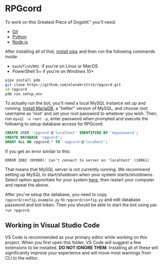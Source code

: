 # RPGcord

To work on this Greatest Piece of Dogshit:tm: you'll need:

- [Git](https://git-scm.com/downloads)
- [Python](https://www.python.org/downloads)
- [Node.js](https://nodejs.org/en/download/current)

After installing all of that, [install pipx](https://pypa.github.io/pipx/installation/) and then run the following
commands inside
- `bash`/`fish`/etc. if you're on Linux or MacOS
- PowerShell 5+ if you're on Windows 10+

```sh
pipx install pdm
git clone https://github.com/elenakrittik/rpgcord.git
cd rpgcord
pdm run setup_env
```

To actually run the bot, you'll need a local MySQL instance set up and running.
[Install MariaDB](https://mariadb.org/download/?t=mariadb&p=mariadb&r=11.0.3),
a "better" version of MySQL, and choose root username as 'root' and set your
root password to whatever you wish. Then, run `mysql -u root -p`, enter password
when prompted and execute the following to setup database access for RPGcord:

```sql
CREATE USER 'rpgcord'@'localhost' IDENTIFIED BY 'mypassword';
CREATE DATABASE 'rpgcord';
GRANT ALL ON rpgcord.* TO 'rpgcord'@'locahost';
```

If you get an error similar to this:

```
ERROR 2002 (HY000): Can't connect to server on 'localhost' (10061)
```

That means that MySQL server is not currently running. We recommend setting up
MySQL to start/shutdown when your system starts/shutdowns. Select option
approritate for your system [here](https://dev.mysql.com/doc/refman/8.0/en/automatic-start.html), then restart your computer and repeat the above.

After you've setup the database, you need to copy `rpgcord/config.example.py` to `rpgcord/config.py` and edit database password and bot token. Then you should be able to start the bot using `pdm run rpgcord`.

## Working in Visual Studio Code

VS Code is recommended as your primary editor while working on this
project. When you first open this folder, VS Code will suggest a few
extensions to be installed. **DO NOT IGNORE THEM**. Installing all of
these will significantly improve your experience and will move most
warnings from CLI to the editor.
